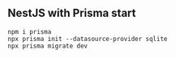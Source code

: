 ## NestJS with Prisma start

```
npm i prisma
npx prisma init --datasource-provider sqlite
npx prisma migrate dev
```